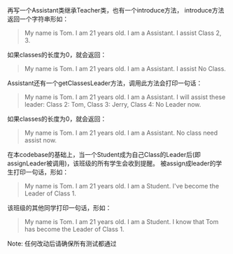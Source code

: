 再写一个Assistant类继承Teacher类，也有一个introduce方法， introduce方法返回一个字符串形如：
>My name is Tom. I am 21 years old. I am a Assistant. I assist Class 2, 3.

如果classes的长度为0，就会返回：
>My name is Tom. I am 21 years old. I am a Assistant. I assist No Class.

Assistant还有一个getClassesLeader方法，调用此方法会打印一句话：
>My name is Tom. I am 21 years old. I am a Assistant. I will assist these leader: Class 2: Tom, Class 3: Jerry, Class 4: No Leader now.

如果classes的长度为0，就会返回：
>My name is Tom. I am 21 years old. I am a Assistant. No class need assist now.



在本codebase的基础上，当一个Student成为自己Class的Leader后(即assignLeader被调用)，该班级的所有学生会收到提醒。
被assign成leader的学生打印一句话，形如：
>My name is Tom. I am 21 years old. I am a Student. I've become the Leader of Class 1.

该班级的其他同学打印一句话，形如：
>My name is Tom. I am 21 years old. I am a Student. I know that Tom has become the Leader of Class 1.

Note: 任何改动后请确保所有测试都通过


         
              